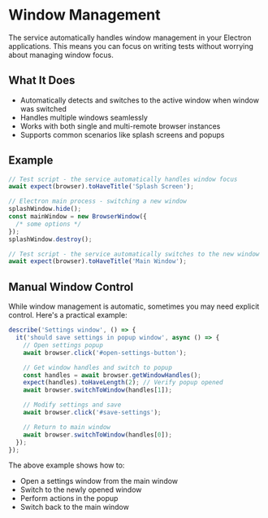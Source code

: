 # Window Management

The service automatically handles window management in your Electron applications. This means you can focus on writing tests without worrying about managing window focus.

## What It Does

- Automatically detects and switches to the active window when window was switched
- Handles multiple windows seamlessly
- Works with both single and multi-remote browser instances
- Supports common scenarios like splash screens and popups

## Example

```ts
// Test script - the service automatically handles window focus
await expect(browser).toHaveTitle('Splash Screen');

// Electron main process - switching a new window
splashWindow.hide();
const mainWindow = new BrowserWindow({
  /* some options */
});
splashWindow.destroy();

// Test script - the service automatically switches to the new window
await expect(browser).toHaveTitle('Main Window');
```

## Manual Window Control

While window management is automatic, sometimes you may need explicit control. Here's a practical example:

```ts
describe('Settings window', () => {
  it('should save settings in popup window', async () => {
    // Open settings popup
    await browser.click('#open-settings-button');

    // Get window handles and switch to popup
    const handles = await browser.getWindowHandles();
    expect(handles).toHaveLength(2); // Verify popup opened
    await browser.switchToWindow(handles[1]);

    // Modify settings and save
    await browser.click('#save-settings');

    // Return to main window
    await browser.switchToWindow(handles[0]);
  });
});
```

The above example shows how to:

- Open a settings window from the main window
- Switch to the newly opened window
- Perform actions in the popup
- Switch back to the main window

